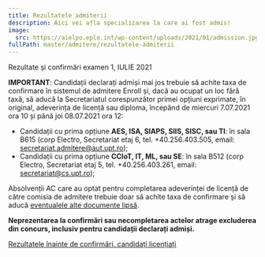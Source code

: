 ```yaml
---
title: Rezultatele admiterii
description: Aici vei afla specializarea la care ai fost admis!
image:
  src: https://aielpo.eplo.int/wp-content/uploads/2021/01/admission.jpg
fullPath: master/admitere/rezultatele-admiterii
---
```

<Block color="yellow">Rezultate și confirmări examen 1, IULIE 2021</Block>

**IMPORTANT**: Candidații declarați admiși mai jos trebuie să achite taxa de confirmare în sistemul de admitere Enroll și, dacă au ocupat un loc fără taxă, să aducă la Secretariatul corespunzător primei opțiuni exprimate, în original, adeverința de licență sau diploma, începând de miercuri 7.07.2021 ora 10 și până joi 08.07.2021 ora 12:

* Candidații cu prima opțiune **AES, ISA, SIAPS, SIIS, SISC, sau TI**: în sala B615 (corp Electro, Secretariat etaj 6, tel. +40.256.403.505, email: secretariat.admitere@aut.upt.ro);
* Candidații cu prima opțiune **CCIoT, IT, ML, sau SE**: în sala B512 (corp Electro, Secretariat etaj 5, tel. +40.256.403.261, email: secretariat@cs.upt.ro);

Absolvenții AC care au optat pentru completarea adeverinței de licență de către comisia de admitere trebuie doar să achite taxa de confirmare și să aducă [eventualele alte documente lipsă](/master/admitere/ultimele-anunturi/).

**Neprezentarea la confirmări sau necompletarea actelor atrage excluderea din concurs, inclusiv pentru candidații declarați admiși.** 

[Rezultatele înainte de confirmări, candidați licențiați](/uploads/6m-examen1-runda0-20210706.pdf)